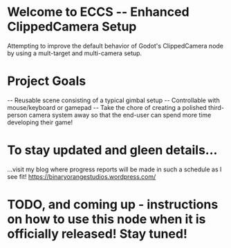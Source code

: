# Welcome to ECCS -- Enhanced ClippedCamera Setup
 Attempting to improve the default behavior of Godot's ClippedCamera node by using a mult-target and multi-camera setup.

# Project Goals
-- Reusable scene consisting of a typical gimbal setup
-- Controllable with mouse/keyboard or gamepad
-- Take the chore of creating a polished third-person camera system away so that the end-user can spend more time developing their game!

# To stay updated and gleen details...
...visit my blog where progress reports will be made in such a schedule as I see fit! https://binaryorangestudios.wordpress.com/

# TODO, and coming up - instructions on how to use this node when it is officially released! Stay tuned!
